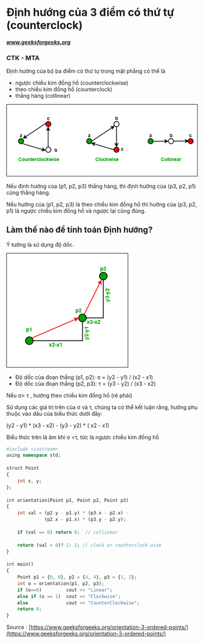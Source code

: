 # Định hướng của 3 điểm có thứ tự (counterclock) 
***www.geeksforgeeks.org***
### CTK - MTA
Định hướng của bộ ba điểm có thứ tự trong mặt phẳng có thể là

- ngược chiều kim đồng hồ (counterclockwise)
- theo chiều kim đồng hồ (counterclock)
- thẳng hàng (collinear)

![alt](./Untitled-Diagram-15.png)



Nếu định hướng của (p1, p2, p3) thẳng hàng, thì định hướng của (p3, p2, p1) cũng thẳng hàng. 

Nếu hướng của (p1, p2, p3) là theo chiều kim đồng hồ thì hướng của (p3, p2, p1) là ngược chiều kim đồng hồ và ngược lại cũng đúng.

## Làm thế nào để tính toán Định hướng? 


Ý tưởng là sử dụng độ dốc.  

![alt](./1147.png)


- Độ dốc của đoạn thẳng (p1, p2): σ = (y2 - y1) / (x2 - x1) 
- Độ dốc của đoạn thẳng (p2, p3): τ = (y3 - y2) / (x3 - x2) 

Nếu σ> τ , hướng theo chiều kim đồng hồ (rẽ phải) 

Sử dụng các giá trị trên của σ và τ, chúng ta có thể kết luận rằng, 
hướng phụ thuộc vào dấu của biểu thức dưới đây: 

(y2 - y1) * (x3 - x2) - (y3 - y2) * ( x2 - x1) 

Biểu thức trên là âm khi σ <τ, tức là ngược chiều kim đồng hồ




```php
#include <iostream>
using namespace std;
 
struct Point
{
    int x, y;
};

int orientation(Point p1, Point p2, Point p3)
{
    int val = (p2.y - p1.y) * (p3.x - p2.x) -
              (p2.x - p1.x) * (p3.y - p2.y);
 
    if (val == 0) return 0;  // collinear
 
    return (val > 0)? 1: 2; // clock or counterclock wise
}

int main()
{
    Point p1 = {0, 0}, p2 = {4, 4}, p3 = {1, 2};
    int o = orientation(p1, p2, p3);
    if (o==0)         cout << "Linear";
    else if (o == 1)  cout << "Clockwise";
    else              cout << "CounterClockwise";
    return 0;
}

```




Source : [https://www.geeksforgeeks.org/orientation-3-ordered-points/](https://www.geeksforgeeks.org/orientation-3-ordered-points/)
